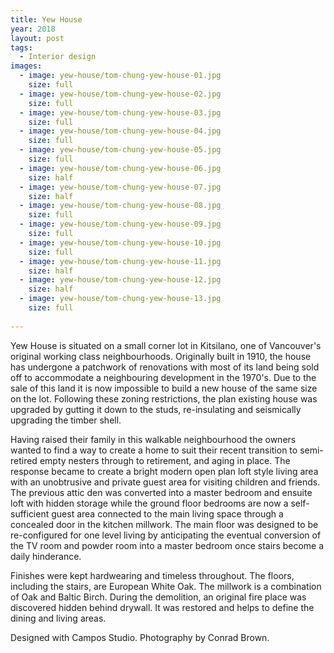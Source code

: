 ```yaml
---
title: Yew House
year: 2018
layout: post
tags:
  - Interior design
images:
  - image: yew-house/tom-chung-yew-house-01.jpg
    size: full
  - image: yew-house/tom-chung-yew-house-02.jpg
    size: full    
  - image: yew-house/tom-chung-yew-house-03.jpg
    size: full       
  - image: yew-house/tom-chung-yew-house-04.jpg
    size: full
  - image: yew-house/tom-chung-yew-house-05.jpg
    size: full
  - image: yew-house/tom-chung-yew-house-06.jpg
    size: half
  - image: yew-house/tom-chung-yew-house-07.jpg
    size: half
  - image: yew-house/tom-chung-yew-house-08.jpg
    size: full
  - image: yew-house/tom-chung-yew-house-09.jpg
    size: full
  - image: yew-house/tom-chung-yew-house-10.jpg
    size: full     
  - image: yew-house/tom-chung-yew-house-11.jpg
    size: half 
  - image: yew-house/tom-chung-yew-house-12.jpg
    size: half        
  - image: yew-house/tom-chung-yew-house-13.jpg
    size: full
           
---
```


Yew House is situated on a small corner lot in Kitsilano, one of Vancouver's original working class neighbourhoods. Originally built in 1910, the house has undergone a patchwork of renovations with most of its land being sold off to accommodate a neighbouring development in the 1970's. Due to the sale of this land it is now impossible to build a new house of the same size on the lot. Following these zoning restrictions, the plan existing house was upgraded by gutting it down to the studs, re-insulating and seismically upgrading the timber shell.

Having raised their family in this walkable neighbourhood the owners wanted to find a way to create a home to suit their recent transition to semi-retired empty nesters through to retirement, and aging in place. The response became to create a bright modern open plan loft style living area with an unobtrusive and private guest area for visiting children and friends. The previous attic den was converted into a master bedroom and ensuite loft with hidden storage while the ground floor bedrooms are now a self-sufficient guest area connected to the main living space through a concealed door in the kitchen millwork. The main floor was designed to be re-configured for one level living by anticipating the eventual conversion of the TV room and powder room into a master bedroom once stairs become a daily hinderance.

Finishes were kept hardwearing and timeless throughout. The floors, including the stairs, are European White Oak. The millwork is a combination of Oak and Baltic Birch. During the demolition, an original fire place was discovered hidden behind drywall. It was restored and helps to define the dining and living areas.

Designed with Campos Studio. Photography by Conrad Brown.